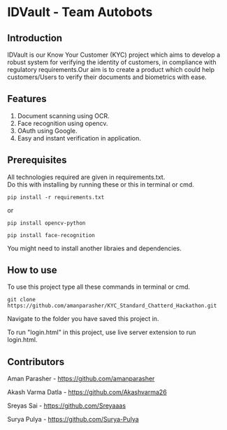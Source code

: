# IDVault  - Team Autobots       
      
## Introduction   
IDVault is our Know Your Customer (KYC) project which aims to develop a robust system for verifying the identity of customers, in compliance with regulatory requirements.Our aim is to create a product which could help customers/Users to verify their documents and biometrics with ease.       
     
## Features           
1) Document scanning using OCR.
2) Face recognition using opencv.
3) OAuth using Google.
4) Easy and instant verification in application. 
       
## Prerequisites          
All technologies required are given in requirements.txt.       
Do this with installing by running these or this in terminal or cmd.      
```
pip install -r requirements.txt
```  
or     
```
pip install opencv-python
```
```
pip install face-recognition
```
You might need to install another libraies and dependencies.         

## How to use    
To use this project type all these commands in terminal or cmd.     
```
git clone https://github.com/amanparasher/KYC_Standard_Chatterd_Hackathon.git
```
Navigate to the folder you have saved this project in.     
    
To run "login.html" in this project, use live server extension to run login.html.     
       
## Contributors
Aman Parasher - https://github.com/amanparasher        
        
Akash Varma Datla - https://github.com/Akashvarma26        
        
Sreyas Sai - https://github.com/Sreyaaas       
           
Surya Pulya - https://github.com/Surya-Pulya       